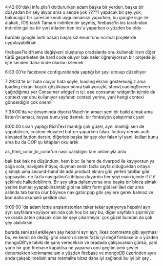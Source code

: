 4:42:00'daki info.plis'i doldururken adam başka bir yerden, başka bir dosyadan bir şey alıyor ama o sende yok ?????
yapacak bir şey yok, bakacağız bir çaresini kendi uygulamamızı yaparken, bu google sign ile alakalı , İOS tarafı
Tamam indirilen bir şeymiş, firebase'in ios tarafından indirdim galiba bir yeri atladım ben ios'u yaparken o yüzden bu oldu

burdaki google auth başarı başarısız enum'unu normal projelerde uygulayabilirsin

firebaseFieldName değişkeni oluşturup oradalarda onu kullanabilirsin diğer türlü geçerketen de hard code oluyor
bak neler öğreniyorsun bir projede iyi işte senden daha önde olanları izlemek

6:33:00'te facebook configurationda yaptığı bir şeyi utnuup düzeltiyor

7:29:24'te bir hata oluyor hata şöyle, loading ekranı göstereceğiz ama loading ekranı küçük gözüküyor sonra bakıyoruzki, showLoadingScreen çağırdığımız yer Consumer widget'in içi, eee consumer widget'in içinde de context var
onu kullanıyor sayfanın contexi yerine, yani hangi contexi gönderdiğin çok önemli

7:38:00'da ve devamında diyorki Watch'ın amacı yeni bir build almak ama listen'in amacı, buysa bunu yap demek. bir fonksiyon çalıştırmak yani

8:00:00 civarı yaptığı RichText mantığı çok güzel, aynı mantığı sen de yapabilirsin, custom elevated button yaparken falan. factory dersin auth elevated button dersin, diğeride başka bir şey olur falan iyi yani. kullan bunu ama bu da OOP şu kitapları oku artık

as_html_color_to_color'un nasıl çalıştığını tam anlamıyla anla

bak bak bak ne düşündüm, hem bloc ile hem de riverpod ile kayıyorsun ya sağa sola, navigate ihtiyaç duyman
senin fazla sayfa olduğundan ortaya çıkmıştı ama second-hand'de add product ekranı gibi yerleri tabBar gibi yapsaydın.
ne fazla navigation'a ihtiyaç duyardın her şeyi main içinde if if if şeklinde halledebilirdin. Bir şey altta dallanıyorsa
onu başka bir bloca almak yerine bunları yyapabilirsintab gibi ne bilim form gibi leri ileri der ama aslında tab barda olur
böylece navigator.pop gibi şeylere gerek kalmaz ve kod daha okunaklı şekilde olur.

9:09:00 'da adam lottie anşiamstonları teker teker ayırıyorya hepsini ayrı ayrı sayfalara koyuyor aslında çok hoş bir şey bu,
diğer sayfaları şişirmiyor ve orada zaten çıkacak olan bir şeyi çıkarmıyor. çok güzel bundan da çok şey alabilirsin

burada seni asıl etkileyen şey hepsini ayrı ayrı, likes comments gibi ayırması bu, ve kendi de dediği gibi search sistemi fazla iyi değil firebase'in o yüzden mongoDB'ye tabiki de şans vereceksin ve oradada çalışacaksın çünkü, yani yarın bir gün firebase kapatılsa ne yaparsın onu geçtim yeni şeyler denemekten korkmamalısın o yüzden firebase ve mongoDB üzerinden aynı anda çalışabilmelisin ama mentalite biraz daha iyi sağlandı bu iyi bir şey .
